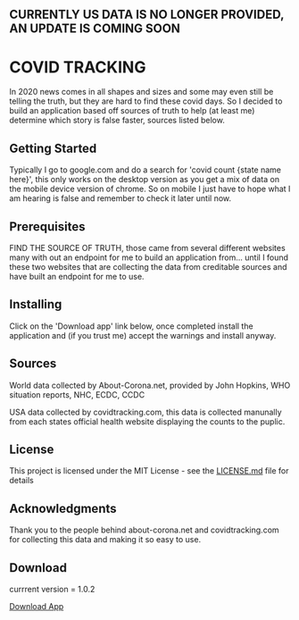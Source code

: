 ## CURRENTLY US DATA IS NO LONGER PROVIDED, AN UPDATE IS COMING SOON

# COVID TRACKING

In 2020 news comes in all shapes and sizes and some may even still be telling the truth, but they are hard to find these covid days. So I decided to build an application based off sources of truth to help (at least me) determine which story is false faster, sources listed below.

## Getting Started

Typically I go to google.com and do a search for 'covid count {state name here}', this only works on the desktop version as you get a mix of data on the mobile device version of chrome. So on mobile I just have to hope what I am hearing is false and remember to check it later until now.

## Prerequisites

FIND THE SOURCE OF TRUTH, those came from several different websites many with out an endpoint for me to build an application from... until I found these two websites that are collecting the data from creditable sources and have built an endpoint for me to use.

## Installing

Click on the 'Download app' link below, once completed install the application and (if you trust me) accept the warnings and install anyway.

## Sources

World data collected by About-Corona.net, provided by John Hopkins, WHO situation reports, NHC, ECDC, CCDC

USA data collected by covidtracking.com, this data is collected manunally from each states official health website displaying the counts to the puplic.


## License

This project is licensed under the MIT License - see the [LICENSE.md](LICENSE.md) file for details

## Acknowledgments

Thank you to the people behind about-corona.net and covidtracking.com for collecting this data and making it so easy to use.

## Download
currrent version = 1.0.2

<a href="https://github.com/Jeremyscell82/Covid_Tracker/raw/master/app/release/app-release.apk">Download App</a>



